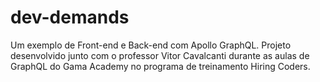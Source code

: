 # dev-demands
Um exemplo de Front-end e Back-end com Apollo GraphQL. 
Projeto desenvolvido junto com o professor Vitor Cavalcanti durante as aulas de GraphQL do Gama Academy no programa de treinamento Hiring Coders.